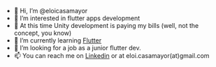 - 👋 Hi, I’m @eloicasamayor
- 👀 I’m interested in flutter apps development
- :money_with_wings: At this time Unity development is paying my bills (well, not the concept, you know)
- 🌱 I’m currently learning [Flutter](https://flutter.dev/)
- 💞️ I’m looking for a job as a junior flutter dev.
- 📫 You can reach me on [Linkedin](https://www.linkedin.com/in/eloicasamayor/) or at eloi.casamayor(at)gmail.com

<!---
eloicasamayor/eloicasamayor is a ✨ special ✨ repository because its `README.md` (this file) appears on your GitHub profile.
You can click the Preview link to take a look at your changes.
--->
